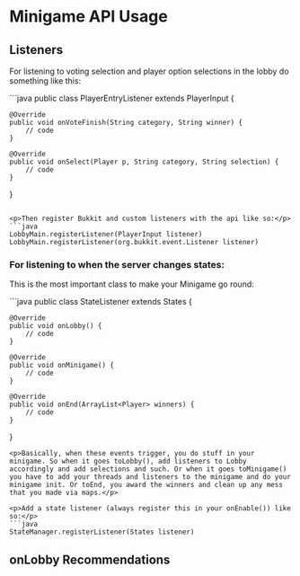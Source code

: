 <h1>Minigame API Usage</h1>

<h2>Listeners</h2>

<p>For listening to voting selection and player option selections in the lobby do something like this:</p>
```java
public class PlayerEntryListener extends PlayerInput {

    @Override
	public void onVoteFinish(String category, String winner) {
	    // code
	}
	
	@Override
	public void onSelect(Player p, String category, String selection) {
	    // code
	}
	
}
```

<p>Then register Bukkit and custom listeners with the api like so:</p>
```java
LobbyMain.registerListener(PlayerInput listener)
LobbyMain.registerListener(org.bukkit.event.Listener listener)
```

<h3>For listening to when the server changes states:</h3>
<p>This is the most important class to make your Minigame go round:</p>
```java
public class StateListener extends States {

    @Override
	public void onLobby() {
	    // code
	}
	
	@Override
	public void onMinigame() {
	    // code
	}
	
	@Override
	public void onEnd(ArrayList<Player> winners) {
	    // code
	}
	
}
```
<p>Basically, when these events trigger, you do stuff in your minigame. So when it goes toLobby(), add listeners to Lobby accordingly and add selections and such. Or when it goes toMinigame() you have to add your threads and listeners to the minigame and do your minigame init. Or toEnd, you award the winners and clean up any mess that you made via maps.</p>

<p>Add a state listener (always register this in your onEnable()) like so:</p>
```java
StateManager.registerListener(States listener)
```

<h2>onLobby Recommendations</h2>
